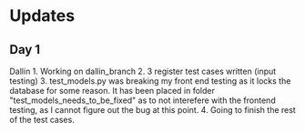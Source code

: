 # Updates

## Day 1

Dallin  1. Working on dallin_branch
        2. 3 register test cases written (input testing)
        3. test_models.py was breaking my front end testing as it 
        locks the database for some reason. It has been placed 
        in folder "test_models_needs_to_be_fixed" as to not interefere 
        with the frontend testing, as I cannot figure out the bug at this point.
        4. Going to finish the rest of the test cases.
